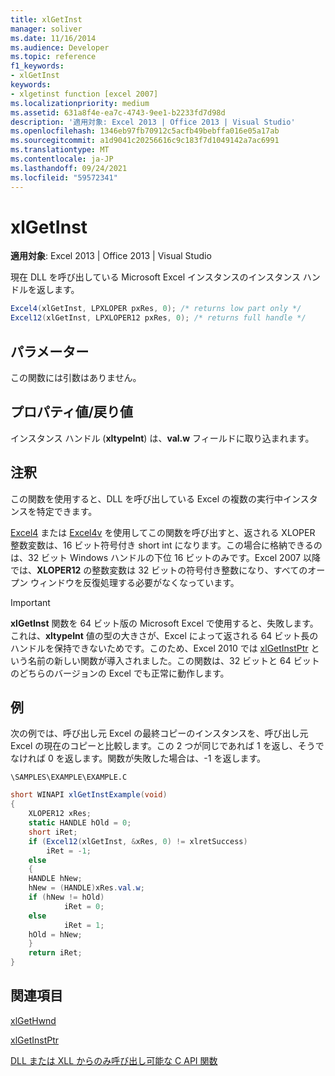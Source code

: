 ```yaml
---
title: xlGetInst
manager: soliver
ms.date: 11/16/2014
ms.audience: Developer
ms.topic: reference
f1_keywords:
- xlGetInst
keywords:
- xlgetinst function [excel 2007]
ms.localizationpriority: medium
ms.assetid: 631a8f4e-ea7c-4743-9ee1-b2233fd7d98d
description: '適用対象: Excel 2013 | Office 2013 | Visual Studio'
ms.openlocfilehash: 1346eb97fb70912c5acfb49bebffa016e05a17ab
ms.sourcegitcommit: a1d9041c20256616c9c183f7d1049142a7ac6991
ms.translationtype: MT
ms.contentlocale: ja-JP
ms.lasthandoff: 09/24/2021
ms.locfileid: "59572341"
---
```

# <a name="xlgetinst"></a>xlGetInst

 **適用対象**: Excel 2013 | Office 2013 | Visual Studio 
  
現在 DLL を呼び出している Microsoft Excel インスタンスのインスタンス ハンドルを返します。
  
```cs
Excel4(xlGetInst, LPXLOPER pxRes, 0); /* returns low part only */
Excel12(xlGetInst, LPXLOPER12 pxRes, 0); /* returns full handle */
```

## <a name="parameters"></a>パラメーター

この関数には引数はありません。
  
## <a name="property-valuereturn-value"></a>プロパティ値/戻り値

インスタンス ハンドル (**xltypeInt**) は、**val.w** フィールドに取り込まれます。 
  
## <a name="remarks"></a>注釈

この関数を使用すると、DLL を呼び出している Excel の複数の実行中インスタンスを特定できます。
  
[Excel4](excel4-excel12.md) または [Excel4v](excel4v-excel12v.md) を使用してこの関数を呼び出すと、返される XLOPER 整数変数は、16 ビット符号付き short int になります。この場合に格納できるのは、32 ビット Windows ハンドルの下位 16 ビットのみです。Excel 2007 以降では、**XLOPER12** の整数変数は 32 ビットの符号付き整数になり、すべてのオープン ウィンドウを反復処理する必要がなくなっています。 
  
> [!IMPORTANT]
> **xlGetInst** 関数を 64 ビット版の Microsoft Excel で使用すると、失敗します。これは、**xltypeInt** 値の型の大きさが、Excel によって返される 64 ビット長のハンドルを保持できないためです。このため、Excel 2010 では [xlGetInstPtr](xlgetinstptr.md) という名前の新しい関数が導入されました。この関数は、32 ビットと 64 ビットのどちらのバージョンの Excel でも正常に動作します。 
  
## <a name="example"></a>例

次の例では、呼び出し元 Excel の最終コピーのインスタンスを、呼び出し元 Excel の現在のコピーと比較します。この 2 つが同じであれば 1 を返し、そうでなければ 0 を返します。関数が失敗した場合は、-1 を返します。
  
 `\SAMPLES\EXAMPLE\EXAMPLE.C`
  
```cs
short WINAPI xlGetInstExample(void)
{
    XLOPER12 xRes;
    static HANDLE hOld = 0;
    short iRet;
    if (Excel12(xlGetInst, &xRes, 0) != xlretSuccess)
        iRet = -1;
    else
    {
    HANDLE hNew;
    hNew = (HANDLE)xRes.val.w;
    if (hNew != hOld)
            iRet = 0;
    else
            iRet = 1;
    hOld = hNew;
    }
    return iRet;
}
```

## <a name="see-also"></a>関連項目



[xlGetHwnd](xlgethwnd.md)
  
[xlGetInstPtr](xlgetinstptr.md)


[DLL または XLL からのみ呼び出し可能な C API 関数](c-api-functions-that-can-be-called-only-from-a-dll-or-xll.md)

